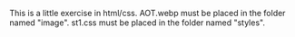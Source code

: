 This is a little exercise in html/css.
AOT.webp must be placed in the folder named "image".
st1.css must be placed in the folder named "styles".
